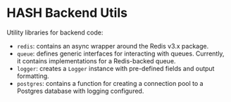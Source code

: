 # HASH Backend Utils

Utility libraries for backend code:

- `redis`: contains an async wrapper around the Redis v3.x package.
- `queue`: defines generic interfaces for interacting with queues. Currently, it
  contains implementations for a Redis-backed queue.
- `logger`: creates a `Logger` instance with pre-defined fields and output formatting.
- `postgres`: contains a function for creating a connection pool to a Postgres database
  with logging configured.

